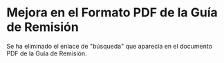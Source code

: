 # Mejora en el Formato PDF de la Guía de Remisión

Se ha eliminado el enlace de "búsqueda" que aparecía en el documento PDF de la Guía de Remisión. 